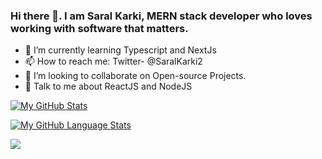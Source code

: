 ### Hi there 👋. I am Saral Karki, MERN stack developer who loves working with software that matters.



- 🌱 I’m currently learning Typescript and NextJs
- 📫 How to reach me: Twitter- @SaralKarki2
- 👯 I’m looking to collaborate on Open-source Projects.
- 💬 Talk to me about ReactJS and NodeJS 


[![My GitHub Stats](https://github-readme-stats.vercel.app/api/?username=Saral33&count_private=true&theme=tokyonight&showicons=true)]()

[![My GitHub Language Stats](https://github-readme-stats.vercel.app/api/top-langs/?username=Saral33&langs_count=5&theme=tokyonight)]()

![](https://komarev.com/ghpvc/?username=Saral33&color=green)
